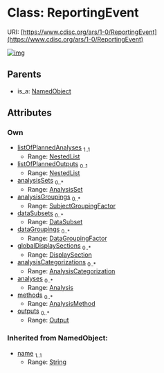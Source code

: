 
# Class: ReportingEvent




URI: [https://www.cdisc.org/ars/1-0/ReportingEvent](https://www.cdisc.org/ars/1-0/ReportingEvent)


[![img](https://yuml.me/diagram/nofunky;dir:TB/class/[SubjectGroupingFactor],[Output]<outputs%200..*-++[ReportingEvent&#124;name(i):string],[AnalysisMethod]<methods%200..*-++[ReportingEvent],[Analysis]<analyses%200..*-++[ReportingEvent],[AnalysisCategorization]<analysisCategorizations%200..*-++[ReportingEvent],[DisplaySection]<globalDisplaySections%200..*-++[ReportingEvent],[DataGroupingFactor]<dataGroupings%200..*-++[ReportingEvent],[DataSubset]<dataSubsets%200..*-++[ReportingEvent],[SubjectGroupingFactor]<analysisGroupings%200..*-++[ReportingEvent],[AnalysisSet]<analysisSets%200..*-++[ReportingEvent],[NestedList]<listOfPlannedOutputs%200..1-++[ReportingEvent],[NestedList]<listOfPlannedAnalyses%201..1-++[ReportingEvent],[NamedObject]^-[ReportingEvent],[Output],[NestedList],[NamedObject],[DisplaySection],[DataSubset],[DataGroupingFactor],[AnalysisSet],[AnalysisMethod],[AnalysisCategorization],[Analysis])](https://yuml.me/diagram/nofunky;dir:TB/class/[SubjectGroupingFactor],[Output]<outputs%200..*-++[ReportingEvent&#124;name(i):string],[AnalysisMethod]<methods%200..*-++[ReportingEvent],[Analysis]<analyses%200..*-++[ReportingEvent],[AnalysisCategorization]<analysisCategorizations%200..*-++[ReportingEvent],[DisplaySection]<globalDisplaySections%200..*-++[ReportingEvent],[DataGroupingFactor]<dataGroupings%200..*-++[ReportingEvent],[DataSubset]<dataSubsets%200..*-++[ReportingEvent],[SubjectGroupingFactor]<analysisGroupings%200..*-++[ReportingEvent],[AnalysisSet]<analysisSets%200..*-++[ReportingEvent],[NestedList]<listOfPlannedOutputs%200..1-++[ReportingEvent],[NestedList]<listOfPlannedAnalyses%201..1-++[ReportingEvent],[NamedObject]^-[ReportingEvent],[Output],[NestedList],[NamedObject],[DisplaySection],[DataSubset],[DataGroupingFactor],[AnalysisSet],[AnalysisMethod],[AnalysisCategorization],[Analysis])

## Parents

 *  is_a: [NamedObject](NamedObject.md)

## Attributes


### Own

 * [listOfPlannedAnalyses](listOfPlannedAnalyses.md)  <sub>1..1</sub>
     * Range: [NestedList](NestedList.md)
 * [listOfPlannedOutputs](listOfPlannedOutputs.md)  <sub>0..1</sub>
     * Range: [NestedList](NestedList.md)
 * [analysisSets](analysisSets.md)  <sub>0..\*</sub>
     * Range: [AnalysisSet](AnalysisSet.md)
 * [analysisGroupings](analysisGroupings.md)  <sub>0..\*</sub>
     * Range: [SubjectGroupingFactor](SubjectGroupingFactor.md)
 * [dataSubsets](dataSubsets.md)  <sub>0..\*</sub>
     * Range: [DataSubset](DataSubset.md)
 * [dataGroupings](dataGroupings.md)  <sub>0..\*</sub>
     * Range: [DataGroupingFactor](DataGroupingFactor.md)
 * [globalDisplaySections](globalDisplaySections.md)  <sub>0..\*</sub>
     * Range: [DisplaySection](DisplaySection.md)
 * [analysisCategorizations](analysisCategorizations.md)  <sub>0..\*</sub>
     * Range: [AnalysisCategorization](AnalysisCategorization.md)
 * [analyses](analyses.md)  <sub>0..\*</sub>
     * Range: [Analysis](Analysis.md)
 * [methods](methods.md)  <sub>0..\*</sub>
     * Range: [AnalysisMethod](AnalysisMethod.md)
 * [outputs](outputs.md)  <sub>0..\*</sub>
     * Range: [Output](Output.md)

### Inherited from NamedObject:

 * [name](name.md)  <sub>1..1</sub>
     * Range: [String](types/String.md)
